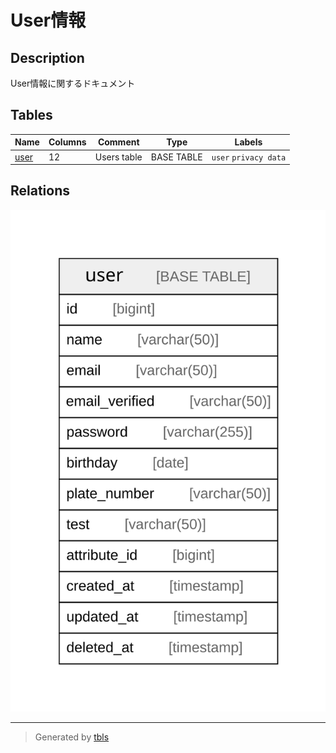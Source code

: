 # User情報

## Description

User情報に関するドキュメント

## Tables

| Name | Columns | Comment | Type | Labels |
| ---- | ------- | ------- | ---- | ------ |
| [user](user.md) | 12 | Users table | BASE TABLE | `user` `privacy data` |

## Relations

![er](viewpoint-0.svg)

---

> Generated by [tbls](https://github.com/k1LoW/tbls)
